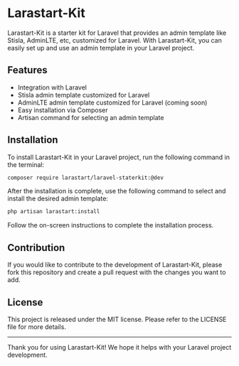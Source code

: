 # Larastart-Kit

Larastart-Kit is a starter kit for Laravel that provides an admin template like Stisla, AdminLTE, etc, customized for Laravel. With Larastart-Kit, you can easily set up and use an admin template in your Laravel project.

## Features
- Integration with Laravel
- Stisla admin template customized for Laravel
- AdminLTE admin template customized for Laravel (coming soon)
- Easy installation via Composer
- Artisan command for selecting an admin template

## Installation
To install Larastart-Kit in your Laravel project, run the following command in the terminal:

```sh
composer require larastart/laravel-staterkit:@dev
```

After the installation is complete, use the following command to select and install the desired admin template:

```sh
php artisan larastart:install
```

Follow the on-screen instructions to complete the installation process.

## Contribution
If you would like to contribute to the development of Larastart-Kit, please fork this repository and create a pull request with the changes you want to add.

## License
This project is released under the MIT license. Please refer to the LICENSE file for more details.

---

Thank you for using Larastart-Kit! We hope it helps with your Laravel project development.

